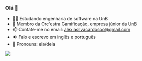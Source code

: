 ### Olá 👋

- 👩‍🎓 Estudando engenharia de software na UnB
- 👔 Membro da Orc'estra Gamificação, empresa júnior da UnB
- 📫 Contate-me no email: alexiasilvacardosoo@gmail.com 
- 🔉 Falo e escrevo em inglês e português
- 👡 Pronouns: ela/dela
 
 <div> 
  <a href="https://www.linkedin.com/in/alexia-naara-bb42271aa/" target="_blank"><img src="https://img.shields.io/badge/-LinkedIn-%230077B5?style=for-the-badge&logo=linkedin&logoColor=white" target="_blank"></a>
</div>
 

